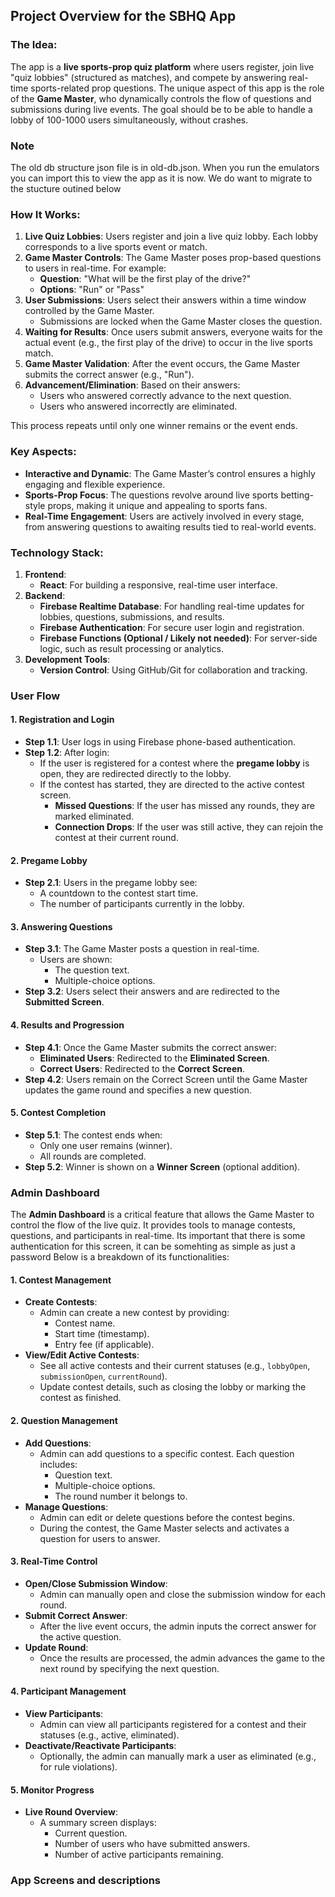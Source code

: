 ## Project Overview for the SBHQ App

### The Idea:

The app is a **live sports-prop quiz platform** where users register, join live "quiz lobbies" (structured as matches), and compete by answering real-time sports-related prop questions. The unique aspect of this app is the role of the **Game Master**, who dynamically controls the flow of questions and submissions during live events. The goal should be to be able to handle a lobby of 100-1000 users simultaneously, without crashes.

### Note
The old db structure json file is in old-db.json. When you run the emulators you can import this to view the app as it is now. We do want to migrate to the stucture outined below

### How It Works:

1. **Live Quiz Lobbies**: Users register and join a live quiz lobby. Each lobby corresponds to a live sports event or match.
2. **Game Master Controls**: The Game Master poses prop-based questions to users in real-time. For example:
   - **Question**: "What will be the first play of the drive?"
   - **Options**: "Run" or "Pass"
3. **User Submissions**: Users select their answers within a time window controlled by the Game Master.
   - Submissions are locked when the Game Master closes the question.
4. **Waiting for Results**: Once users submit answers, everyone waits for the actual event (e.g., the first play of the drive) to occur in the live sports match.
5. **Game Master Validation**: After the event occurs, the Game Master submits the correct answer (e.g., "Run").
6. **Advancement/Elimination**: Based on their answers:
   - Users who answered correctly advance to the next question.
   - Users who answered incorrectly are eliminated.

This process repeats until only one winner remains or the event ends.

### Key Aspects:

- **Interactive and Dynamic**: The Game Master’s control ensures a highly engaging and flexible experience.
- **Sports-Prop Focus**: The questions revolve around live sports betting-style props, making it unique and appealing to sports fans.
- **Real-Time Engagement**: Users are actively involved in every stage, from answering questions to awaiting results tied to real-world events.

### Technology Stack:

1. **Frontend**:
   - **React**: For building a responsive, real-time user interface.
2. **Backend**:
   - **Firebase Realtime Database**: For handling real-time updates for lobbies, questions, submissions, and results.
   - **Firebase Authentication**: For secure user login and registration.
   - **Firebase Functions (Optional / Likely not needed)**: For server-side logic, such as result processing or analytics.
3. **Development Tools**:
   - **Version Control**: Using GitHub/Git for collaboration and tracking.

### User Flow

#### **1. Registration and Login**
- **Step 1.1**: User logs in using Firebase phone-based authentication.
- **Step 1.2**: After login:
  - If the user is registered for a contest where the **pregame lobby** is open, they are redirected directly to the lobby.
  - If the contest has started, they are directed to the active contest screen.
    - **Missed Questions**: If the user has missed any rounds, they are marked eliminated.
    - **Connection Drops**: If the user was still active, they can rejoin the contest at their current round.

#### **2. Pregame Lobby**
- **Step 2.1**: Users in the pregame lobby see:
  - A countdown to the contest start time.
  - The number of participants currently in the lobby.

#### **3. Answering Questions**
- **Step 3.1**: The Game Master posts a question in real-time.
  - Users are shown:
    - The question text.
    - Multiple-choice options.
- **Step 3.2**: Users select their answers and are redirected to the **Submitted Screen**.

#### **4. Results and Progression**
- **Step 4.1**: Once the Game Master submits the correct answer:
  - **Eliminated Users**: Redirected to the **Eliminated Screen**.
  - **Correct Users**: Redirected to the **Correct Screen**.
- **Step 4.2**: Users remain on the Correct Screen until the Game Master updates the game round and specifies a new question.

#### **5. Contest Completion**
- **Step 5.1**: The contest ends when:
  - Only one user remains (winner).
  - All rounds are completed.
- **Step 5.2**: Winner is shown on a **Winner Screen** (optional addition).

### Admin Dashboard

The **Admin Dashboard** is a critical feature that allows the Game Master to control the flow of the live quiz. It provides tools to manage contests, questions, and participants in real-time. Its important that there is some authentication for this screen, it can be somehting as simple as just a password Below is a breakdown of its functionalities:

#### **1. Contest Management**
- **Create Contests**:
  - Admin can create a new contest by providing:
    - Contest name.
    - Start time (timestamp).
    - Entry fee (if applicable).
- **View/Edit Active Contests**:
  - See all active contests and their current statuses (e.g., `lobbyOpen`, `submissionOpen`, `currentRound`).
  - Update contest details, such as closing the lobby or marking the contest as finished.

#### **2. Question Management**
- **Add Questions**:
  - Admin can add questions to a specific contest. Each question includes:
    - Question text.
    - Multiple-choice options.
    - The round number it belongs to.
- **Manage Questions**:
  - Admin can edit or delete questions before the contest begins.
  - During the contest, the Game Master selects and activates a question for users to answer.

#### **3. Real-Time Control**
- **Open/Close Submission Window**:
  - Admin can manually open and close the submission window for each round.
- **Submit Correct Answer**:
  - After the live event occurs, the admin inputs the correct answer for the active question.
- **Update Round**:
  - Once the results are processed, the admin advances the game to the next round by specifying the next question.

#### **4. Participant Management**
- **View Participants**:
  - Admin can view all participants registered for a contest and their statuses (e.g., active, eliminated).
- **Deactivate/Reactivate Participants**:
  - Optionally, the admin can manually mark a user as eliminated (e.g., for rule violations).

#### **5. Monitor Progress**
- **Live Round Overview**:
  - A summary screen displays:
    - Current question.
    - Number of users who have submitted answers.
    - Number of active participants remaining.

### App Screens and descriptions


